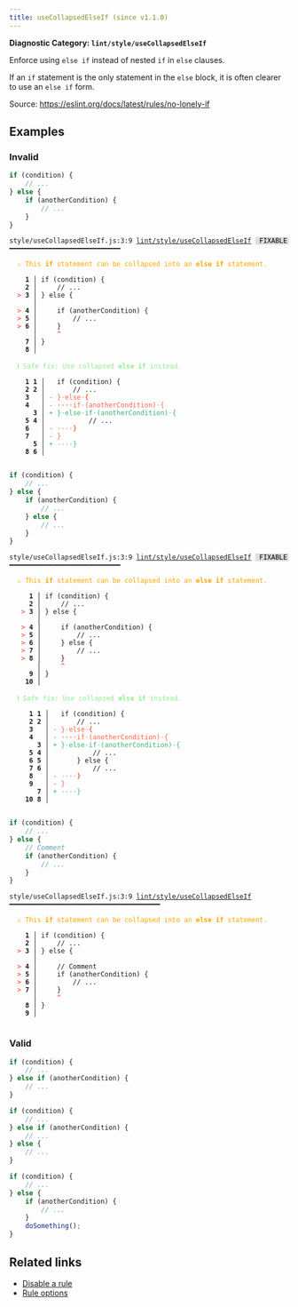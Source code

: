 ```yaml
---
title: useCollapsedElseIf (since v1.1.0)
---
```


**Diagnostic Category: `lint/style/useCollapsedElseIf`**

Enforce using `else if` instead of nested `if` in `else` clauses.

If an `if` statement is the only statement in the `else` block, it is often clearer to use an `else if` form.

Source: https://eslint.org/docs/latest/rules/no-lonely-if

## Examples

### Invalid

```jsx
if (condition) {
    // ...
} else {
    if (anotherCondition) {
        // ...
    }
}
```

<pre class="language-text"><code class="language-text">style/useCollapsedElseIf.js:3:9 <a href="https://biomejs.dev/linter/rules/use-collapsed-else-if">lint/style/useCollapsedElseIf</a> <span style="color: #000; background-color: #ddd;"> FIXABLE </span> ━━━━━━━━━━━━━━━━━━━━━━━━━━━━

<strong><span style="color: Orange;">  </span></strong><strong><span style="color: Orange;">⚠</span></strong> <span style="color: Orange;">This </span><span style="color: Orange;"><strong>if</strong></span><span style="color: Orange;"> statement can be collapsed into an </span><span style="color: Orange;"><strong>else if</strong></span><span style="color: Orange;"> statement.</span>
  
    <strong>1 │ </strong>if (condition) {
    <strong>2 │ </strong>    // ...
<strong><span style="color: Tomato;">  </span></strong><strong><span style="color: Tomato;">&gt;</span></strong> <strong>3 │ </strong>} else {
   <strong>   │ </strong>        
<strong><span style="color: Tomato;">  </span></strong><strong><span style="color: Tomato;">&gt;</span></strong> <strong>4 │ </strong>    if (anotherCondition) {
<strong><span style="color: Tomato;">  </span></strong><strong><span style="color: Tomato;">&gt;</span></strong> <strong>5 │ </strong>        // ...
<strong><span style="color: Tomato;">  </span></strong><strong><span style="color: Tomato;">&gt;</span></strong> <strong>6 │ </strong>    }
   <strong>   │ </strong>    <strong><span style="color: Tomato;">^</span></strong>
    <strong>7 │ </strong>}
    <strong>8 │ </strong>
  
<strong><span style="color: lightgreen;">  </span></strong><strong><span style="color: lightgreen;">ℹ</span></strong> <span style="color: lightgreen;">Safe fix</span><span style="color: lightgreen;">: </span><span style="color: lightgreen;">Use collapsed </span><span style="color: lightgreen;"><strong>else if</strong></span><span style="color: lightgreen;"> instead.</span>
  
    <strong>1</strong> <strong>1</strong><strong> │ </strong>  if (condition) {
    <strong>2</strong> <strong>2</strong><strong> │ </strong>      // ...
    <strong>3</strong>  <strong> │ </strong><span style="color: Tomato;">-</span> <span style="color: Tomato;">}</span><span style="color: Tomato;"><span style="opacity: 0.8;">·</span></span><span style="color: Tomato;">e</span><span style="color: Tomato;">l</span><span style="color: Tomato;">s</span><span style="color: Tomato;">e</span><span style="color: Tomato;"><span style="opacity: 0.8;">·</span></span><span style="color: Tomato;"><strong>{</strong></span>
    <strong>4</strong>  <strong> │ </strong><span style="color: Tomato;">-</span> <span style="color: Tomato;"><span style="opacity: 0.8;"><strong>·</strong></span></span><span style="color: Tomato;"><span style="opacity: 0.8;"><strong>·</strong></span></span><span style="color: Tomato;"><span style="opacity: 0.8;"><strong>·</strong></span></span><span style="color: Tomato;"><span style="opacity: 0.8;"><strong>·</strong></span></span><span style="color: Tomato;">i</span><span style="color: Tomato;">f</span><span style="color: Tomato;"><span style="opacity: 0.8;">·</span></span><span style="color: Tomato;">(</span><span style="color: Tomato;">a</span><span style="color: Tomato;">n</span><span style="color: Tomato;">o</span><span style="color: Tomato;">t</span><span style="color: Tomato;">h</span><span style="color: Tomato;">e</span><span style="color: Tomato;">r</span><span style="color: Tomato;">C</span><span style="color: Tomato;">o</span><span style="color: Tomato;">n</span><span style="color: Tomato;">d</span><span style="color: Tomato;">i</span><span style="color: Tomato;">t</span><span style="color: Tomato;">i</span><span style="color: Tomato;">o</span><span style="color: Tomato;">n</span><span style="color: Tomato;">)</span><span style="color: Tomato;"><span style="opacity: 0.8;">·</span></span><span style="color: Tomato;">{</span>
      <strong>3</strong><strong> │ </strong><span style="color: MediumSeaGreen;">+</span> <span style="color: MediumSeaGreen;">}</span><span style="color: MediumSeaGreen;"><span style="opacity: 0.8;">·</span></span><span style="color: MediumSeaGreen;">e</span><span style="color: MediumSeaGreen;">l</span><span style="color: MediumSeaGreen;">s</span><span style="color: MediumSeaGreen;">e</span><span style="color: MediumSeaGreen;"><span style="opacity: 0.8;">·</span></span><span style="color: MediumSeaGreen;">i</span><span style="color: MediumSeaGreen;">f</span><span style="color: MediumSeaGreen;"><span style="opacity: 0.8;">·</span></span><span style="color: MediumSeaGreen;">(</span><span style="color: MediumSeaGreen;">a</span><span style="color: MediumSeaGreen;">n</span><span style="color: MediumSeaGreen;">o</span><span style="color: MediumSeaGreen;">t</span><span style="color: MediumSeaGreen;">h</span><span style="color: MediumSeaGreen;">e</span><span style="color: MediumSeaGreen;">r</span><span style="color: MediumSeaGreen;">C</span><span style="color: MediumSeaGreen;">o</span><span style="color: MediumSeaGreen;">n</span><span style="color: MediumSeaGreen;">d</span><span style="color: MediumSeaGreen;">i</span><span style="color: MediumSeaGreen;">t</span><span style="color: MediumSeaGreen;">i</span><span style="color: MediumSeaGreen;">o</span><span style="color: MediumSeaGreen;">n</span><span style="color: MediumSeaGreen;">)</span><span style="color: MediumSeaGreen;"><span style="opacity: 0.8;">·</span></span><span style="color: MediumSeaGreen;">{</span>
    <strong>5</strong> <strong>4</strong><strong> │ </strong>          // ...
    <strong>6</strong>  <strong> │ </strong><span style="color: Tomato;">-</span> <span style="color: Tomato;"><span style="opacity: 0.8;">·</span></span><span style="color: Tomato;"><span style="opacity: 0.8;">·</span></span><span style="color: Tomato;"><span style="opacity: 0.8;">·</span></span><span style="color: Tomato;"><span style="opacity: 0.8;">·</span></span><span style="color: Tomato;"><strong>}</strong></span>
    <strong>7</strong>  <strong> │ </strong><span style="color: Tomato;">-</span> <span style="color: Tomato;">}</span>
      <strong>5</strong><strong> │ </strong><span style="color: MediumSeaGreen;">+</span> <span style="color: MediumSeaGreen;"><span style="opacity: 0.8;">·</span></span><span style="color: MediumSeaGreen;"><span style="opacity: 0.8;">·</span></span><span style="color: MediumSeaGreen;"><span style="opacity: 0.8;">·</span></span><span style="color: MediumSeaGreen;"><span style="opacity: 0.8;">·</span></span><span style="color: MediumSeaGreen;">}</span>
    <strong>8</strong> <strong>6</strong><strong> │ </strong>  
  
</code></pre>

```jsx
if (condition) {
    // ...
} else {
    if (anotherCondition) {
        // ...
    } else {
        // ...
    }
}
```

<pre class="language-text"><code class="language-text">style/useCollapsedElseIf.js:3:9 <a href="https://biomejs.dev/linter/rules/use-collapsed-else-if">lint/style/useCollapsedElseIf</a> <span style="color: #000; background-color: #ddd;"> FIXABLE </span> ━━━━━━━━━━━━━━━━━━━━━━━━━━━━

<strong><span style="color: Orange;">  </span></strong><strong><span style="color: Orange;">⚠</span></strong> <span style="color: Orange;">This </span><span style="color: Orange;"><strong>if</strong></span><span style="color: Orange;"> statement can be collapsed into an </span><span style="color: Orange;"><strong>else if</strong></span><span style="color: Orange;"> statement.</span>
  
     <strong>1 │ </strong>if (condition) {
     <strong>2 │ </strong>    // ...
   <strong><span style="color: Tomato;">&gt;</span></strong> <strong>3 │ </strong>} else {
    <strong>   │ </strong>        
   <strong><span style="color: Tomato;">&gt;</span></strong> <strong>4 │ </strong>    if (anotherCondition) {
   <strong><span style="color: Tomato;">&gt;</span></strong> <strong>5 │ </strong>        // ...
   <strong><span style="color: Tomato;">&gt;</span></strong> <strong>6 │ </strong>    } else {
   <strong><span style="color: Tomato;">&gt;</span></strong> <strong>7 │ </strong>        // ...
   <strong><span style="color: Tomato;">&gt;</span></strong> <strong>8 │ </strong>    }
    <strong>   │ </strong>    <strong><span style="color: Tomato;">^</span></strong>
     <strong>9 │ </strong>}
    <strong>10 │ </strong>
  
<strong><span style="color: lightgreen;">  </span></strong><strong><span style="color: lightgreen;">ℹ</span></strong> <span style="color: lightgreen;">Safe fix</span><span style="color: lightgreen;">: </span><span style="color: lightgreen;">Use collapsed </span><span style="color: lightgreen;"><strong>else if</strong></span><span style="color: lightgreen;"> instead.</span>
  
    <strong> 1</strong> <strong>1</strong><strong> │ </strong>  if (condition) {
    <strong> 2</strong> <strong>2</strong><strong> │ </strong>      // ...
    <strong> 3</strong>  <strong> │ </strong><span style="color: Tomato;">-</span> <span style="color: Tomato;">}</span><span style="color: Tomato;"><span style="opacity: 0.8;">·</span></span><span style="color: Tomato;">e</span><span style="color: Tomato;">l</span><span style="color: Tomato;">s</span><span style="color: Tomato;">e</span><span style="color: Tomato;"><span style="opacity: 0.8;">·</span></span><span style="color: Tomato;"><strong>{</strong></span>
    <strong> 4</strong>  <strong> │ </strong><span style="color: Tomato;">-</span> <span style="color: Tomato;"><span style="opacity: 0.8;"><strong>·</strong></span></span><span style="color: Tomato;"><span style="opacity: 0.8;"><strong>·</strong></span></span><span style="color: Tomato;"><span style="opacity: 0.8;"><strong>·</strong></span></span><span style="color: Tomato;"><span style="opacity: 0.8;"><strong>·</strong></span></span><span style="color: Tomato;">i</span><span style="color: Tomato;">f</span><span style="color: Tomato;"><span style="opacity: 0.8;">·</span></span><span style="color: Tomato;">(</span><span style="color: Tomato;">a</span><span style="color: Tomato;">n</span><span style="color: Tomato;">o</span><span style="color: Tomato;">t</span><span style="color: Tomato;">h</span><span style="color: Tomato;">e</span><span style="color: Tomato;">r</span><span style="color: Tomato;">C</span><span style="color: Tomato;">o</span><span style="color: Tomato;">n</span><span style="color: Tomato;">d</span><span style="color: Tomato;">i</span><span style="color: Tomato;">t</span><span style="color: Tomato;">i</span><span style="color: Tomato;">o</span><span style="color: Tomato;">n</span><span style="color: Tomato;">)</span><span style="color: Tomato;"><span style="opacity: 0.8;">·</span></span><span style="color: Tomato;">{</span>
       <strong>3</strong><strong> │ </strong><span style="color: MediumSeaGreen;">+</span> <span style="color: MediumSeaGreen;">}</span><span style="color: MediumSeaGreen;"><span style="opacity: 0.8;">·</span></span><span style="color: MediumSeaGreen;">e</span><span style="color: MediumSeaGreen;">l</span><span style="color: MediumSeaGreen;">s</span><span style="color: MediumSeaGreen;">e</span><span style="color: MediumSeaGreen;"><span style="opacity: 0.8;">·</span></span><span style="color: MediumSeaGreen;">i</span><span style="color: MediumSeaGreen;">f</span><span style="color: MediumSeaGreen;"><span style="opacity: 0.8;">·</span></span><span style="color: MediumSeaGreen;">(</span><span style="color: MediumSeaGreen;">a</span><span style="color: MediumSeaGreen;">n</span><span style="color: MediumSeaGreen;">o</span><span style="color: MediumSeaGreen;">t</span><span style="color: MediumSeaGreen;">h</span><span style="color: MediumSeaGreen;">e</span><span style="color: MediumSeaGreen;">r</span><span style="color: MediumSeaGreen;">C</span><span style="color: MediumSeaGreen;">o</span><span style="color: MediumSeaGreen;">n</span><span style="color: MediumSeaGreen;">d</span><span style="color: MediumSeaGreen;">i</span><span style="color: MediumSeaGreen;">t</span><span style="color: MediumSeaGreen;">i</span><span style="color: MediumSeaGreen;">o</span><span style="color: MediumSeaGreen;">n</span><span style="color: MediumSeaGreen;">)</span><span style="color: MediumSeaGreen;"><span style="opacity: 0.8;">·</span></span><span style="color: MediumSeaGreen;">{</span>
    <strong> 5</strong> <strong>4</strong><strong> │ </strong>          // ...
    <strong> 6</strong> <strong>5</strong><strong> │ </strong>      } else {
    <strong> 7</strong> <strong>6</strong><strong> │ </strong>          // ...
    <strong> 8</strong>  <strong> │ </strong><span style="color: Tomato;">-</span> <span style="color: Tomato;"><span style="opacity: 0.8;">·</span></span><span style="color: Tomato;"><span style="opacity: 0.8;">·</span></span><span style="color: Tomato;"><span style="opacity: 0.8;">·</span></span><span style="color: Tomato;"><span style="opacity: 0.8;">·</span></span><span style="color: Tomato;"><strong>}</strong></span>
    <strong> 9</strong>  <strong> │ </strong><span style="color: Tomato;">-</span> <span style="color: Tomato;">}</span>
       <strong>7</strong><strong> │ </strong><span style="color: MediumSeaGreen;">+</span> <span style="color: MediumSeaGreen;"><span style="opacity: 0.8;">·</span></span><span style="color: MediumSeaGreen;"><span style="opacity: 0.8;">·</span></span><span style="color: MediumSeaGreen;"><span style="opacity: 0.8;">·</span></span><span style="color: MediumSeaGreen;"><span style="opacity: 0.8;">·</span></span><span style="color: MediumSeaGreen;">}</span>
    <strong>10</strong> <strong>8</strong><strong> │ </strong>  
  
</code></pre>

```jsx
if (condition) {
    // ...
} else {
    // Comment
    if (anotherCondition) {
        // ...
    }
}
```

<pre class="language-text"><code class="language-text">style/useCollapsedElseIf.js:3:9 <a href="https://biomejs.dev/linter/rules/use-collapsed-else-if">lint/style/useCollapsedElseIf</a> ━━━━━━━━━━━━━━━━━━━━━━━━━━━━━━━━━━━━━━

<strong><span style="color: Orange;">  </span></strong><strong><span style="color: Orange;">⚠</span></strong> <span style="color: Orange;">This </span><span style="color: Orange;"><strong>if</strong></span><span style="color: Orange;"> statement can be collapsed into an </span><span style="color: Orange;"><strong>else if</strong></span><span style="color: Orange;"> statement.</span>
  
    <strong>1 │ </strong>if (condition) {
    <strong>2 │ </strong>    // ...
<strong><span style="color: Tomato;">  </span></strong><strong><span style="color: Tomato;">&gt;</span></strong> <strong>3 │ </strong>} else {
   <strong>   │ </strong>        
<strong><span style="color: Tomato;">  </span></strong><strong><span style="color: Tomato;">&gt;</span></strong> <strong>4 │ </strong>    // Comment
<strong><span style="color: Tomato;">  </span></strong><strong><span style="color: Tomato;">&gt;</span></strong> <strong>5 │ </strong>    if (anotherCondition) {
<strong><span style="color: Tomato;">  </span></strong><strong><span style="color: Tomato;">&gt;</span></strong> <strong>6 │ </strong>        // ...
<strong><span style="color: Tomato;">  </span></strong><strong><span style="color: Tomato;">&gt;</span></strong> <strong>7 │ </strong>    }
   <strong>   │ </strong>    <strong><span style="color: Tomato;">^</span></strong>
    <strong>8 │ </strong>}
    <strong>9 │ </strong>
  
</code></pre>

### Valid

```jsx
if (condition) {
    // ...
} else if (anotherCondition) {
    // ...
}
```

```jsx
if (condition) {
    // ...
} else if (anotherCondition) {
    // ...
} else {
    // ...
}
```

```jsx
if (condition) {
    // ...
} else {
    if (anotherCondition) {
        // ...
    }
    doSomething();
}
```

## Related links

- [Disable a rule](/linter/#disable-a-lint-rule)
- [Rule options](/linter/#rule-options)
